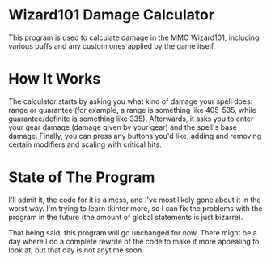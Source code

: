 # Wizard101 Damage Calculator

This program is used to calculate damage in the MMO Wizard101, including various buffs and any custom ones applied by the game itself.

# How It Works

The calculator starts by asking you what kind of damage your spell does: range or guarantee (for example, a range is something like 405-535, while guarantee/definite is something
like 335). Afterwards, it asks you to enter your gear damage (damage given by your gear) and the spell's base damage. Finally, you can press any buttons you'd like, adding and removing certain
modifiers and scaling with critical hits.

# State of The Program

I'll admit it, the code for it is a mess, and I've most likely gone about it in the worst way. I'm trying to learn tkinter more, so I can fix the problems with the program in the future
(the amount of global statements is just bizarre).

That being said, this program will go unchanged for now. There might be a day where I do a complete rewrite of the code to make it more appealing to look at, but that day is not anytime soon.
